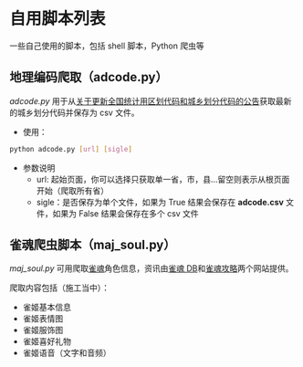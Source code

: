 # 自用脚本列表

一些自己使用的脚本，包括 shell 脚本，Python 爬虫等

## 地理编码爬取（adcode.py）

*adcode.py* 用于从[关于更新全国统计用区划代码和城乡划分代码的公告](https://www.stats.gov.cn/sj/tjbz/tjyqhdmhcxhfdm/2022/index.html)获取最新的城乡划分代码并保存为 csv 文件。

- 使用：

```bash
python adcode.py [url] [sigle]
```

- 参数说明
  - url: 起始页面，你可以选择只获取单一省，市，县...留空则表示从根页面开始（爬取所有省）
  - sigle：是否保存为单个文件，如果为 True 结果会保存在 **adcode.csv** 文件，如果为 False 结果会保存在多个 csv 文件

## 雀魂爬虫脚本（maj_soul.py）

*maj_soul.py* 可用爬取[雀魂](https://game.maj-soul.com/1/)角色信息，资讯由[雀魂 DB](https://mahjongsoul.club)和[雀魂攻略](https://mjsinfo.pages.dev)两个网站提供。

爬取内容包括（施工当中）：

- 雀姬基本信息
- 雀姬表情图
- 雀姬服饰图
- 雀姬喜好礼物
- 雀姬语音（文字和音频）
